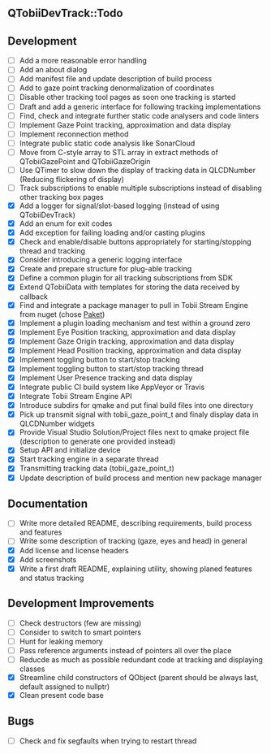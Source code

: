 QTobiiDevTrack::Todo
--

## Development
- [ ] Add a more reasonable error handling
- [ ] Add an about dialog
- [ ] Add manifest file and update description of build process
- [ ] Add to gaze point tracking denormalization of coordinates
- [ ] Disable other tracking tool pages as soon one tracking is started
- [ ] Draft and add a generic interface for following tracking implementations
- [ ] Find, check and integrate further static code analysers and code linters
- [ ] Implement Gaze Point tracking, approximation and data display
- [ ] Implement reconnection method
- [ ] Integrate public static code analysis like SonarCloud
- [ ] Move from C-style array to STL array in extract methods of QTobiiGazePoint and QTobiiGazeOrigin
- [ ] Use QTimer to slow down the display of tracking data in QLCDNumber (Reducing flickering of display)
- [ ] Track subscriptions to enable multiple subscriptions instead of disabling other tracking box pages
- [x] Add a logger for signal/slot-based logging (instead of using QTobiiDevTrack)
- [x] Add an enum for exit codes
- [x] Add exception for failing loading and/or casting plugins
- [x] Check and enable/disable buttons appropriately for starting/stopping thread and tracking
- [x] Consider introducing a generic logging interface
- [x] Create and prepare structure for plug-able tracking
- [x] Define a common plugin for all tracking subscriptions from SDK
- [x] Extend QTobiiData with templates for storing the data received by callback
- [x] Find and integrate a package manager to pull in Tobii Stream Engine from nuget (chose [Paket](https://fsprojects.github.io/Paket/index.html))
- [x] Implement a plugin loading mechanism and test within a ground zero
- [x] Implement Eye Position tracking, approximation and data display
- [x] Implement Gaze Origin tracking, approximation and data display
- [x] Implement Head Position tracking, approximation and data display
- [x] Implement toggling button to start/stop tracking
- [x] Implement toggling button to start/stop tracking thread
- [x] Implement User Presence tracking and data display
- [x] Integrate public CI build system like AppVeyor or Travis
- [x] Integrate Tobii Stream Engine API
- [x] Introduce subdirs for qmake and put final build files into one directory
- [x] Pick up transmit signal with tobii_gaze_point_t and finaly display data in QLCDNumber widgets
- [x] Provide Visual Studio Solution/Project files next to qmake project file (description to generate one provided instead)
- [x] Setup API and initialize device
- [x] Start tracking engine in a separate thread
- [x] Transmitting tracking data (tobii_gaze_point_t)
- [x] Update description of build process and mention new package manager

## Documentation
- [ ] Write more detailed README, describing requirements, build process and features
- [ ] Write some description of tracking (gaze, eyes and head) in general
- [x] Add license and license headers
- [x] Add screenshots
- [x] Write a first draft README, explaining utility, showing planed features and status tracking

## Development Improvements
- [ ] Check destructors (few are missing)
- [ ] Consider to switch to smart pointers
- [ ] Hunt for leaking memory
- [ ] Pass reference arguments instead of pointers all over the place
- [ ] Reducde as much as possible redundant code at tracking and displaying classes
- [x] Streamline child constructors of QObject (parent should be always last, default assigned to nullptr)
- [x] Clean present code base

## Bugs
- [ ] Check and fix segfaults when trying to restart thread
